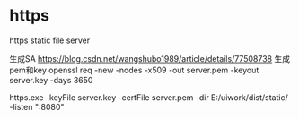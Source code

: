 # https
https static file server


生成SA https://blog.csdn.net/wangshubo1989/article/details/77508738
生成pem和key
openssl req -new -nodes -x509 -out server.pem -keyout server.key -days 3650 

https.exe -keyFile server.key -certFile server.pem -dir E:/uiwork/dist/static/ -listen ":8080"
